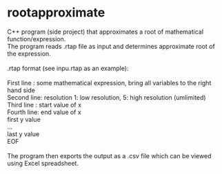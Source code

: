 rootapproximate
===============

C++ program (side project) that approximates a root of mathematical function/expression.<br>
The program reads .rtap file as input and determines approximate root of the expression.<br>
<br>
.rtap format (see inpu.rtap as an example):<br>
<br>
First line : some mathematical expression, bring all variables to the right hand side<br>
Second line: resolution 1: low resolution, 5: high resolution (umlimited)<br>
Third line : start value of x<br>
Fourth line: end value of x<br>
first y value<br>
...<br>
last y value<br>
EOF<br>
<br>
The program then exports the output as a .csv file which can be viewed using Excel spreadsheet.
